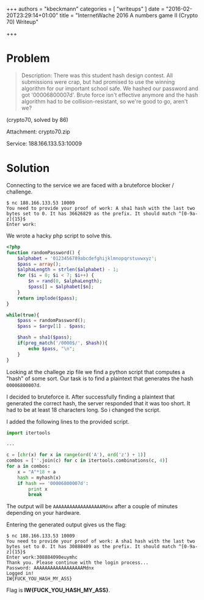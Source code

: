 +++
authors = "kbeckmann"
categories = [ "writeups" ]
date = "2016-02-20T23:29:14+01:00"
title = "InternetWache 2016 A numbers game II (Crypto 70) Writeup"

+++

# Problem

> Description: There was this student hash design contest. All submissions were crap, but had promised to use the winning algorithm for our important school safe. We hashed our password and got '00006800007d'. Brute force isn't effective anymore and the hash algorithm had to be collision-resistant, so we're good to go, aren't we?

(crypto70, solved by 86)

Attachment: crypto70.zip

Service: 188.166.133.53:10009

# Solution

Connecting to the service we are faced with a bruteforce blocker / challenge.

~~~
$ nc 188.166.133.53 10009
You need to provide your proof of work: A sha1 hash with the last two bytes set to 0. It has 36626829 as the prefix. It should match ^[0-9a-z]{15}$
Enter work:
~~~

We wrote a hacky php script to solve this.

~~~php
<?php
function randomPassword() {
    $alphabet = '0123456789abcdefghijklmnopqrstuvwxyz';
    $pass = array();
    $alphaLength = strlen($alphabet) - 1;
    for ($i = 0; $i < 7; $i++) {
        $n = rand(0, $alphaLength);
        $pass[] = $alphabet[$n];
    }
    return implode($pass);
}

while(true){
	$pass = randomPassword();
	$pass = $argv[1] . $pass;

	$hash = sha1($pass);
	if(preg_match('/0000$/', $hash)){
		echo $pass, "\n";
	}
}
~~~

Looking at the challege zip file we find a python script that computes a "hash" of some sort. Our task is to find a plaintext that generates the hash `00006800007d`.

I decided to bruteforce it. After successfully finding a plaintext that generated the correct hash, the server responded that it was too short. It had to be at least 18 characters long. So i changed the script.

I added the following lines to the provided script.

~~~python
import itertools

...

c = [chr(x) for x in range(ord('A'), ord('z') + 1)]
combos = [''.join(c) for c in itertools.combinations(c, 4)]
for a in combos:
	x = "A"*18 + a
	hash = myhash(x)
	if hash == '00006800007d':
		print x
		break
~~~

The output will be `AAAAAAAAAAAAAAAAAAMdnx` after a couple of minutes depending on your hardware.

Entering the generated output gives us the flag:
~~~
$ nc 188.166.133.53 10009
You need to provide your proof of work: A sha1 hash with the last two bytes set to 0. It has 30888409 as the prefix. It should match ^[0-9a-z]{15}$
Enter work:308884090euymhc
Thank you. Please continue with the login process...
Password: AAAAAAAAAAAAAAAAAAMdnx
Logged in!
IW{FUCK_YOU_HASH_MY_ASS}
~~~

Flag is **IW{FUCK_YOU_HASH_MY_ASS}**.
